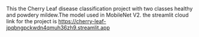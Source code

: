 This the Cherry Leaf disease classification project with two classes healthy and powdery mildew.The model used in MobileNet V2.
the streamlit cloud link for the project is https://cherry-leaf-jpqbngpckwdn4qmuh36zh9.streamlit.app
